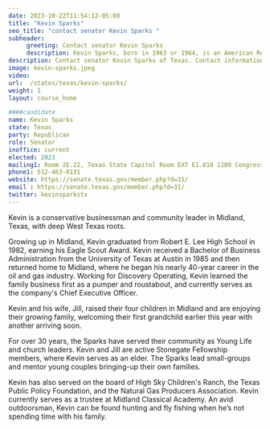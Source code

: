 ```yaml
---
date: 2023-10-22T11:54:12-05:00
title: "Kevin Sparks"
seo_title: "contact senator Kevin Sparks "
subheader:
     greeting: Contact senator Kevin Sparks
     description: Kevin Sparks, born in 1963 or 1964, is an American Republican businessman who assumed the role of State Senator for the 31st District after a successful election in 2022.
description: Contact senator Kevin Sparks of Texas. Contact information for Kevin Sparks includes email address, phone number, and mailing address.
image: kevin-sparks.jpeg
video:
url:  /states/texas/kevin-sparks/
weight: 1
layout: course_home

####candidate
name: Kevin Sparks
state: Texas
party: Republican
role: Senator
inoffice: current
elected: 2023
mailing1: Room 2E.22, Texas State Capitol Room EXT E1.810 1200 Congress Ave Austin, TX 78711-2068
phone1: 512-463-0131
website: https://senate.texas.gov/member.php?d=31/
email : https://senate.texas.gov/member.php?d=31/
twitter: kevinsparkstx
---
```


Kevin is a conservative businessman and community leader in Midland, Texas, with deep West Texas roots.

Growing up in Midland, Kevin graduated from Robert E. Lee High School in 1982, earning his Eagle Scout Award. Kevin received a Bachelor of Business Administration from the University of Texas at Austin in 1985 and then returned home to Midland, where he began his nearly 40-year career in the oil and gas industry. Working for Discovery Operating, Kevin learned the family business first as a pumper and roustabout, and currently serves as the company's Chief Executive Officer.

Kevin and his wife, Jill, raised their four children in Midland and are enjoying their growing family, welcoming their first grandchild earlier this year with another arriving soon.

For over 30 years, the Sparks have served their community as Young Life and church leaders. Kevin and Jill are active Stonegate Fellowship members, where Kevin serves as an elder. The Sparks lead small-groups and mentor young couples bringing-up their own families.

Kevin has also served on the board of High Sky Children's Ranch, the Texas Public Policy Foundation, and the Natural Gas Producers Association. Kevin currently serves as a trustee at Midland Classical Academy. An avid outdoorsman, Kevin can be found hunting and fly fishing when he’s not spending time with his family.

